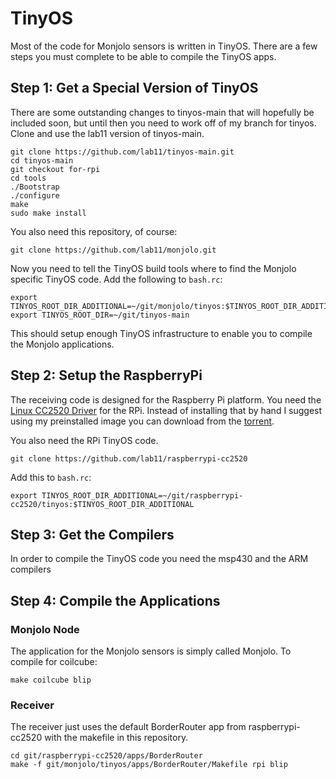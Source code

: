 TinyOS
======

Most of the code for Monjolo sensors is written in TinyOS. There are a
few steps you must complete to be able to compile the TinyOS apps.



Step 1: Get a Special Version of TinyOS
---------------------------------------

There are some outstanding changes to tinyos-main that will hopefully be
included soon, but until then you need to work off of my branch for tinyos.
Clone and use the lab11 version of tinyos-main.

    git clone https://github.com/lab11/tinyos-main.git
    cd tinyos-main
    git checkout for-rpi
    cd tools
    ./Bootstrap
    ./configure
    make
    sudo make install

You also need this repository, of course:

    git clone https://github.com/lab11/monjolo.git

Now you need to tell the TinyOS build tools where to find the Monjolo specific
TinyOS code. Add the following to `bash.rc`:

    export TINYOS_ROOT_DIR_ADDITIONAL=~/git/monjolo/tinyos:$TINYOS_ROOT_DIR_ADDITIONAL
    export TINYOS_ROOT_DIR=~/git/tinyos-main

This should setup enough TinyOS infrastructure to enable you to compile the
Monjolo applications.


Step 2: Setup the RaspberryPi
-----------------------------

The receiving code is designed for the Raspberry Pi platform. You need the
[Linux CC2520 Driver](https://github.com/ab500/linux-cc2520-driver) for the RPi.
Instead of installing that by hand I suggest using my preinstalled image you
can download from the [torrent](https://github.com/lab11/raspberrypi-cc2520/tree/master/torrents).

You also need the RPi TinyOS code.

    git clone https://github.com/lab11/raspberrypi-cc2520

Add this to `bash.rc`:

    export TINYOS_ROOT_DIR_ADDITIONAL=~/git/raspberrypi-cc2520/tinyos:$TINYOS_ROOT_DIR_ADDITIONAL


Step 3: Get the Compilers
-------------------------

In order to compile the TinyOS code you need the msp430 and the ARM compilers


Step 4: Compile the Applications
--------------------------------

### Monjolo Node

The application for the Monjolo sensors is simply called Monjolo. To compile
for coilcube:

    make coilcube blip


### Receiver

The receiver just uses the default BorderRouter app from raspberrypi-cc2520 with
the makefile in this repository.

    cd git/raspberrypi-cc2520/apps/BorderRouter
    make -f git/monjolo/tinyos/apps/BorderRouter/Makefile rpi blip
